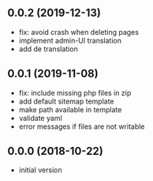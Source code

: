 0.0.2 (2019-12-13)
------------------

-	fix: avoid crash when deleting pages
-	implement admin-UI translation
-	add de translation


0.0.1 (2019-11-08)
------------------

-	fix: include missing php files in zip
-	add default sitemap template
-	make path available in template
-	validate yaml
-	error messages if files are not writable


0.0.0 (2018-10-22)
------------------

-	initial version
